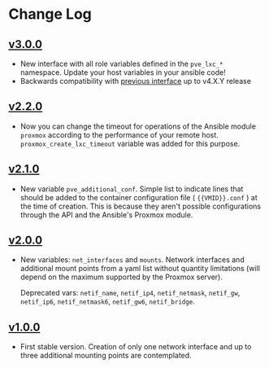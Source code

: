 # Change Log

## [v3.0.0](https://github.com/UdelaRInterior/ansible-role-proxmox-create-lxc/tree/v3.0.0)

* New interface with all role variables defined in the `pve_lxc_*` namespace. Update your host variables in your ansible code!
* Backwards compatibility with [previous interface](https://github.com/UdelaRInterior/ansible-role-proxmox-create-lxc/blob/v2.2.0/README.md#role-variables) up to v4.X.Y release 

## [v2.2.0](https://github.com/UdelaRInterior/ansible-role-proxmox-create-lxc/tree/v2.2.0)

* Now you can change the timeout for operations of the Ansible module `proxmox` according to the performance of your remote host. `proxmox_create_lxc_timeout` variable was added for this purpose.

## [v2.1.0](https://github.com/UdelaRInterior/ansible-role-proxmox-create-lxc/tree/v2.1.0)

* New variable `pve_additional_conf`. Simple list to indicate lines that should be added to the container configuration file ( `{{VMID}}.conf` ) at the time of creation. This is because they aren't possible configurations through the API and the Ansible's Proxmox module.

## [v2.0.0](https://github.com/UdelaRInterior/ansible-role-proxmox-create-lxc/tree/v2.0.0)

* New variables: `net_interfaces` and `mounts`. Network interfaces and additional mount points from a yaml list without quantity limitations (will depend on the maximum supported by the Proxmox server).

  Deprecated vars: `netif_name`, `netif_ip4`, `netif_netmask`, `netif_gw`, `netif_ip6`, `netif_netmask6`, `netif_gw6`, `netif_bridge`.

## [v1.0.0](https://github.com/UdelaRInterior/ansible-role-proxmox-create-lxc/tree/v1.0.0)

* First stable version. Creation of only one network interface and up to three additional mounting points are contemplated.